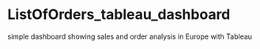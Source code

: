 # ListOfOrders_tableau_dashboard
simple dashboard showing sales and order analysis in Europe with Tableau
